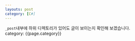 ```yaml
---
layouts: post
category: [C#]
---
```

`_post`내부에 하위 디렉토리가 있어도 글이 보이는지 확인해 보겠습니다.<br>
category: {{page.category}}
